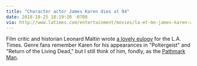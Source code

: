 ```yaml
---
title: "Character actor James Karen dies at 94"
date: 2018-10-25 18:19:20 -0700
via: http://www.latimes.com/entertainment/movies/la-et-mn-james-karen-appreciation-leonard-maltin-20181025-story.html
---
```


Film critic and historian Leonard Maltin wrote [a lovely eulogy](http://www.latimes.com/entertainment/movies/la-et-mn-james-karen-appreciation-leonard-maltin-20181025-story.html) for the L.A. Times. Genre fans remember Karen for his appearances in "Poltergeist" and "Return of the Living Dead," but I still think of him, fondly, as the [Pathmark Man](https://www.youtube.com/results?search_query=james+karen+pathmark+commercials).
